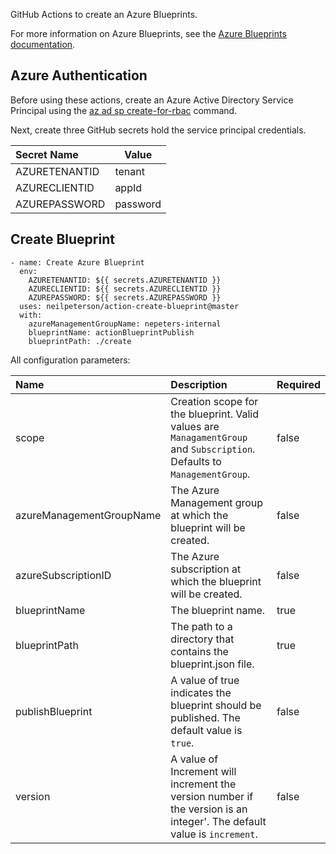 GitHub Actions to create an Azure Blueprints.

For more information on Azure Blueprints, see the [Azure Blueprints documentation](https://docs.microsoft.com/en-us/azure/governance/blueprints/overview?WT.mc_id=blueprintsextension-github-nepeters).

## Azure Authentication

Before using these actions, create an Azure Active Directory Service Principal using the [az ad sp create-for-rbac](https://docs.microsoft.com/en-us/cli/azure/ad/sp?WT.mc_id=blueprintsextension-github-nepeters&view=azure-cli-latest) command.

Next, create three GitHub secrets hold the service principal credentials.

| Secret Name | Value |
|:---|---|
| AZURETENANTID | tenant |
| AZURECLIENTID | appId |
| AZUREPASSWORD | password |

## Create Blueprint

```
- name: Create Azure Blueprint
  env:
    AZURETENANTID: ${{ secrets.AZURETENANTID }}
    AZURECLIENTID: ${{ secrets.AZURECLIENTID }}
    AZUREPASSWORD: ${{ secrets.AZUREPASSWORD }}
  uses: neilpeterson/action-create-blueprint@master
  with:
    azureManagementGroupName: nepeters-internal
    blueprintName: actionBlueprintPublish
    blueprintPath: ./create
```

All configuration parameters:

| Name | Description | Required |
|:---|:---|---|
| scope | Creation scope for the blueprint. Valid values are `ManagamentGroup` and `Subscription`. Defaults to `ManagementGroup`. | false |
| azureManagementGroupName | The Azure Management group at which the blueprint will be created. | false |
| azureSubscriptionID | The Azure subscription at which the blueprint will be created. | false |
| blueprintName | The blueprint name. | true |
| blueprintPath | The path to a directory that contains the blueprint.json file. | true |
| publishBlueprint | A value of true indicates the blueprint should be published. The default value is `true`. | false |
| version | A value of Increment will increment the version number if the version is an integer'. The default value is `increment`. | false |